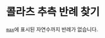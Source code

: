 <h1>콜라츠 추측 반례 찾기</h1>

<a href="https://github.com/Math-Engine/Find-Collatz-Conjecture-Counterexamples-from-2-to-the-68th-power/blob/main/max"><code>max</code></a>에 표시된 자연수까지 반례가 없습니다.
